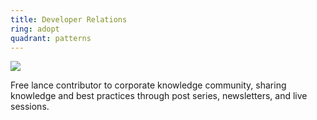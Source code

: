 ```yaml
---
title: Developer Relations
ring: adopt
quadrant: patterns
---
```


![](https://img.shields.io/badge/sharepoint-19967d?logo=serverfault&logoColor=000&style=flat)

Free lance contributor to corporate knowledge community, sharing knowledge and best practices through post series, newsletters, and live sessions.
